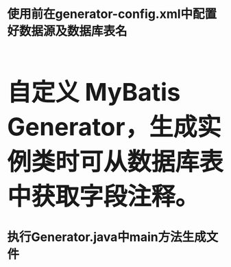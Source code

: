 # 使用前在generator-config.xml中配置好数据源<jdbcConnection>及数据库表名<table>
# 自定义 MyBatis Generator，生成实例类时可从数据库表中获取字段注释。
执行Generator.java中main方法生成文件

